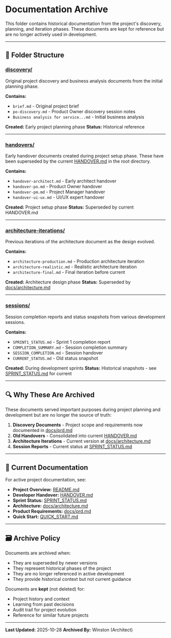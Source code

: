 # Documentation Archive

This folder contains historical documentation from the project's discovery, planning, and iteration phases. These documents are kept for reference but are no longer actively used in development.

---

## 📂 Folder Structure

### [discovery/](discovery/)
Original project discovery and business analysis documents from the initial planning phase.

**Contains:**
- `brief.md` - Original project brief
- `po-discovery.md` - Product Owner discovery session notes
- `Business analysis for service...md` - Initial business analysis

**Created:** Early project planning phase
**Status:** Historical reference

---

### [handovers/](handovers/)
Early handover documents created during project setup phase. These have been superseded by the current [HANDOVER.md](../../HANDOVER.md) in the root directory.

**Contains:**
- `handover-architect.md` - Early architect handover
- `handover-po.md` - Product Owner handover
- `handover-pm.md` - Project Manager handover
- `handover-ui-ux.md` - UI/UX expert handover

**Created:** Project setup phase
**Status:** Superseded by current HANDOVER.md

---

### [architecture-iterations/](architecture-iterations/)
Previous iterations of the architecture document as the design evolved.

**Contains:**
- `architecture-production.md` - Production architecture iteration
- `architecture-realistic.md` - Realistic architecture iteration
- `architecture-final.md` - Final iteration before current

**Created:** Architecture design phase
**Status:** Superseded by [docs/architecture.md](../architecture.md)

---

### [sessions/](sessions/)
Session completion reports and status snapshots from various development sessions.

**Contains:**
- `SPRINT1_STATUS.md` - Sprint 1 completion report
- `COMPLETION_SUMMARY.md` - Session completion summary
- `SESSION_COMPLETION.md` - Session handover
- `CURRENT_STATUS.md` - Old status snapshot

**Created:** During development sprints
**Status:** Historical snapshots - see [SPRINT_STATUS.md](../../SPRINT_STATUS.md) for current

---

## 🔍 Why These Are Archived

These documents served important purposes during project planning and development but are no longer the source of truth:

1. **Discovery Documents** - Project scope and requirements now documented in [docs/prd.md](../prd.md)
2. **Old Handovers** - Consolidated into current [HANDOVER.md](../../HANDOVER.md)
3. **Architecture Iterations** - Current version at [docs/architecture.md](../architecture.md)
4. **Session Reports** - Current status at [SPRINT_STATUS.md](../../SPRINT_STATUS.md)

---

## 📖 Current Documentation

For active project documentation, see:

- **Project Overview:** [README.md](../../README.md)
- **Developer Handover:** [HANDOVER.md](../../HANDOVER.md)
- **Sprint Status:** [SPRINT_STATUS.md](../../SPRINT_STATUS.md)
- **Architecture:** [docs/architecture.md](../architecture.md)
- **Product Requirements:** [docs/prd.md](../prd.md)
- **Quick Start:** [QUICK_START.md](../../QUICK_START.md)

---

## 🗃️ Archive Policy

Documents are archived when:
- They are superseded by newer versions
- They represent historical phases of the project
- They are no longer referenced in active development
- They provide historical context but not current guidance

Documents are **kept** (not deleted) for:
- Project history and context
- Learning from past decisions
- Audit trail for project evolution
- Reference for similar future projects

---

**Last Updated:** 2025-10-28
**Archived By:** Winston (Architect)
